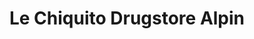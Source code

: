 ---
title: "Le Chiquito Drugstore Alpin"
url: /val-disere/le-chiquito-drugstore-alpin/
shop: cadeau
---